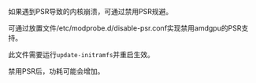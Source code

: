 如果遇到PSR导致的内核崩溃，可通过禁用PSR规避。

可通过放置文件/etc/modprobe.d/disable-psr.conf实现禁用amdgpu的PSR支持。

此文件需要运行`update-initramfs`并重启生效。

禁用PSR后，功耗可能会增加。
